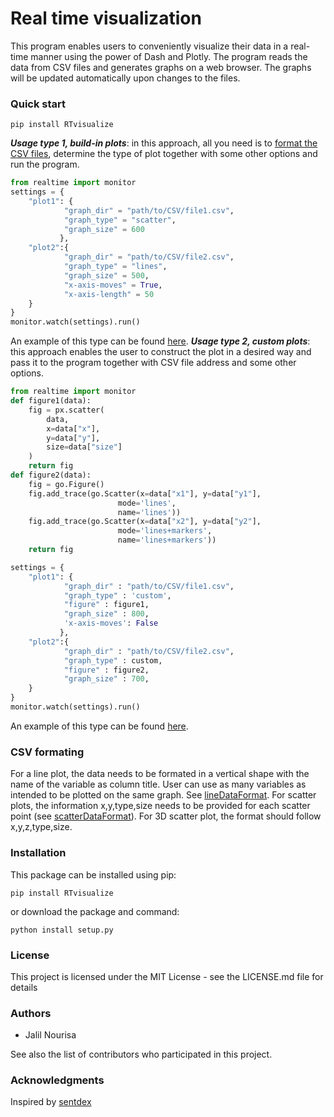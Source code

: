 # Real time visualization
This program enables users to conveniently visualize their data in a real-time manner using the power of Dash and Plotly. The program reads the data from CSV files and generates graphs on a web browser. The graphs will be updated automatically upon changes to the files.

### Quick start
```
pip install RTvisualize
```
***Usage type 1, build-in plots***: in this approach, all you need is to [format the CSV files](#CSV-formating), determine the type of plot together with some other options and run the program.
```python
from realtime import monitor
settings = {
    "plot1": {
            "graph_dir" = "path/to/CSV/file1.csv",
            "graph_type" = "scatter",
            "graph_size" = 600
           },
    "plot2":{
            "graph_dir" = "path/to/CSV/file2.csv",
            "graph_type" = "lines",
            "graph_size" = 500,
            "x-axis-moves" = True,
            "x-axis-length" = 50
    }
}
monitor.watch(settings).run()
```
An example of this type can be found [here](https://github.com/janursa/RTvisualize/blob/master/examples/builtin/).
***Usage type 2, custom plots***: this approach enables the user to construct the plot in a desired way and pass it to the program together with CSV file address and some other options.
```python
from realtime import monitor
def figure1(data):
    fig = px.scatter(
        data,
        x=data["x"],
        y=data["y"],
        size=data["size"]
    )
    return fig
def figure2(data):
    fig = go.Figure()
    fig.add_trace(go.Scatter(x=data["x1"], y=data["y1"],
                        mode='lines',
                        name='lines'))
    fig.add_trace(go.Scatter(x=data["x2"], y=data["y2"],
                        mode='lines+markers',
                        name='lines+markers'))
    return fig

settings = {
    "plot1": {
            "graph_dir" : "path/to/CSV/file1.csv",
            "graph_type" : 'custom',
            "figure" : figure1,
            "graph_size" : 800,
            'x-axis-moves': False
           },
    "plot2":{
            "graph_dir" : "path/to/CSV/file2.csv",
            "graph_type" : custom,
            "figure" : figure2,
            "graph_size" : 700,
    }
}
monitor.watch(settings).run()
```
An example of this type can be found [here](https://github.com/janursa/RTvisualize/blob/master/examples/custom/).
### CSV formating
For a line plot, the data needs to be formated in a vertical shape with the name of the variable as column title. User can use as many variables as intended to be plotted on the same graph. See [lineDataFormat](https://github.com/janursa/RTvisualize/blob/master/examples/builtin/linesdata.csv). For scatter plots, the information x,y,type,size needs to be provided for each scatter point (see [scatterDataFormat](https://github.com/janursa/RTvisualize/blob/master/examples/builtin/scatterdata.csv)). For 3D scatter plot, the format should follow x,y,z,type,size. 
### Installation
This package can be installed using pip:
```
pip install RTvisualize
```
or download the package and command:
```
python install setup.py
```
### License
This project is licensed under the MIT License - see the LICENSE.md file for details

### Authors
* Jalil Nourisa

See also the list of contributors who participated in this project.

### Acknowledgments
Inspired by [sentdex](https://www.youtube.com/channel/UCfzlCWGWYyIQ0aLC5w48gBQ)
